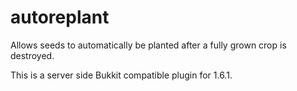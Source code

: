 # autoreplant
<p>Allows seeds to automatically be planted after a fully grown crop is destroyed.</p>
<p>This is a server side Bukkit compatible plugin for 1.6.1.</p>
